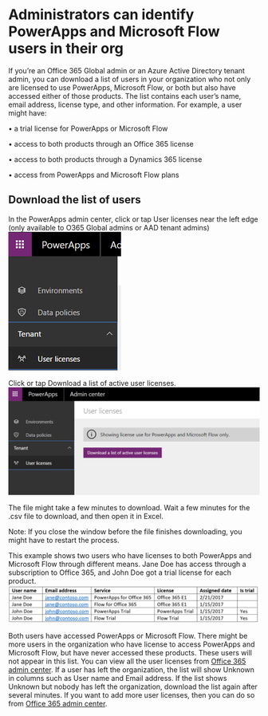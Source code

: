 <properties
    pageTitle="View user license | Microsoft PowerApps"
    description="An admin can view user licenses related to PowerApps and Microsoft Flow"
    services=""
    suite="powerapps"
    documentationCenter="na"
    authors="manasma"
    manager="anneta"
    editor=""
    tags=""/>
<tags
    ms.service="powerapps"
    ms.devlang="na"
    ms.topic="article"
    ms.tgt_pltfrm="na"
    ms.workload="na"
    ms.date="05/02/2017"
    ms.author="manasma"/>

# Administrators can identify PowerApps and Microsoft Flow users in their org #

If you’re an Office 365 Global admin or an Azure Active Directory tenant admin, you can download a list of users in your organization who not only are licensed to use PowerApps, Microsoft Flow, or both but also have accessed either of those products. The list contains each user’s name, email address, license type, and other information. For example, a user might have:

•	a trial license for PowerApps or Microsoft Flow

•	access to both products through an Office 365 license

•	access to both products through a Dynamics 365 license

•	access from PowerApps and Microsoft Flow plans


## Download the list of users ##
In the PowerApps admin center, click or tap User licenses near the left edge (only available to O365 Global admins or AAD tenant admins)
![File and Share](./media/admin-view-user-licenses/leftnav.png)

Click or tap Download a list of active user licenses.
![File and Share](./media/admin-view-user-licenses/download-list.png)


The file might take a few minutes to download. Wait a few minutes for the .csv file to download, and then open it in Excel.

Note: If you close the window before the file finishes downloading, you might have to restart the process.

This example shows two users who have licenses to both PowerApps and Microsoft Flow through different means. Jane Doe has access through a subscription to Office 365, and John Doe got a trial license for each product.
![File and Share](./media/admin-view-user-licenses/table.png)

Both users have accessed PowerApps or Microsoft Flow. There might be more users in the organization who have license to access PowerApps and Microsoft Flow, but have never accessed these products. These users will not appear in this list. You can view all the user licenses from [Office 365 admin center][1].
If a user has left the organization, the list will show Unknown in columns such as User name and Email address. If the list shows Unknown but nobody has left the organization, download the list again after several minutes.
If you want to add more user licenses, then you can do so from [Office 365 admin center][1].

<!--Reference links in article-->
[1]:https://support.office.com/article/Assign-or-remove-licenses-for-Office-365-for-business-997596b5-4173-4627-b915-36abac6786dc
